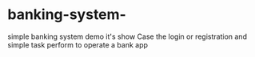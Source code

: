 # banking-system-
simple banking system demo it's show Case the login or registration and simple task perform to operate a bank app
